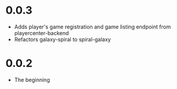 # 0.0.3

* Adds player's game registration and game listing endpoint from playercenter-backend
* Refactors galaxy-spiral to spiral-galaxy

# 0.0.2

* The beginning
